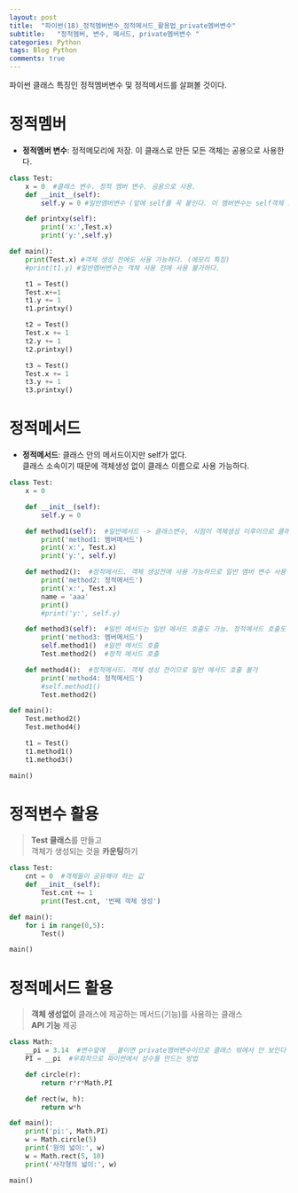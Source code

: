 ```yaml
---  
layout: post  
title:  "파이썬(18)_정적멤버변수_정적메서드_활용법_private멤버변수"  
subtitle:   "정적멤버, 변수, 메서드, private멤버변수 "  
categories: Python  
tags: Blog Python 
comments: true  
---  
```


파이썬 클래스 특징인 정적멤버변수 및 정적메서드를 살펴볼 것이다. 
 
# 정적멤버          

- **정적멤버 변수**: 정적메모리에 저장. 이 클래스로 만든 모든 객체는 공용으로 사용한다.

~~~python
class Test:
    x = 0  #클래스 변수. 정적 멤버 변수. 공용으로 사용.
    def __init__(self):
        self.y = 0 #일반멤버변수 (앞에 self를 꼭 붙인다. 이 멤버변수는 self객체 소속)

    def printxy(self):
        print('x:',Test.x)
        print('y:',self.y)

def main():
    print(Test.x) #객체 생성 전에도 사용 가능하다. (메모리 특징)
    #print(t1.y) #일반멤버변수는 객체 사용 전에 사용 불가하다.

    t1 = Test()
    Test.x+=1
    t1.y += 1
    t1.printxy()

    t2 = Test()
    Test.x += 1
    t2.y += 1
    t2.printxy()

    t3 = Test()
    Test.x += 1
    t3.y += 1
    t3.printxy()
~~~

# 정적메서드

- **정적메서드**: 클래스 안의 메서드이지만 self가 없다.         
  클래스 소속이기 때문에 객체생성 없이 클래스 이름으로 사용 가능하다.           

~~~python
class Test:
    x = 0

    def __init__(self):
        self.y = 0

    def method1(self):  #일반메서드 -> 클래스변수, 시점이 객체생성 이후이므로 클래스변수. 멤버변수 모두 사용 가능.
        print('method1: 멤버메서드')
        print('x:', Test.x)
        print('y:', self.y)

    def method2():  #정적메서드. 객체 생성전에 사용 가능하므로 일반 멤버 변수 사용 불가
        print('method2: 정적메서드')
        print('x:', Test.x)
        name = 'aaa'
        print()
        #print('y:', self.y)

    def method3(self):  #일반 메서드는 일반 메서드 호출도 가능. 정적메서드 호출도 가능.
        print('method3: 멤버메서드')
        self.method1()  #일반 메서드 호출
        Test.method2()  #정적 메서드 호출

    def method4():  #정적메서드. 객체 생성 전이므로 일반 메서드 호출 불가
        print('method4: 정적메서드')
        #self.method1()
        Test.method2()

def main():
    Test.method2()
    Test.method4()

    t1 = Test()
    t1.method1()
    t1.method3()

main()
~~~

# 정적변수 활용

> **Test 클래스**를 만들고          
객체가 생성되는 것을 **카운팅**하기             

~~~python
class Test:
    cnt = 0  #객체들이 공유해야 하는 값
    def __init__(self):
        Test.cnt += 1
        print(Test.cnt, '번째 객체 생성')

def main():
    for i in range(0,5):
        Test()

main()
~~~

# 정적메서드 활용

> **객체 생성없이** 클래스에 제공하는 메서드(기능)를 사용하는 클래스       
**API 기능** 제공


~~~python
class Math:
    __pi = 3.14  #변수앞에 __붙이면 private멤버변수이므로 클래스 밖에서 안 보인다
    PI = __pi  #우회적으로 파이썬에서 상수를 만드는 방법

    def circle(r):
        return r*r*Math.PI

    def rect(w, h):
        return w*h

def main():
    print('pi:', Math.PI)
    w = Math.circle(5)
    print('원의 넓이:', w)
    w = Math.rect(5, 10)
    print('사각형의 넓이:', w)

main()
~~~